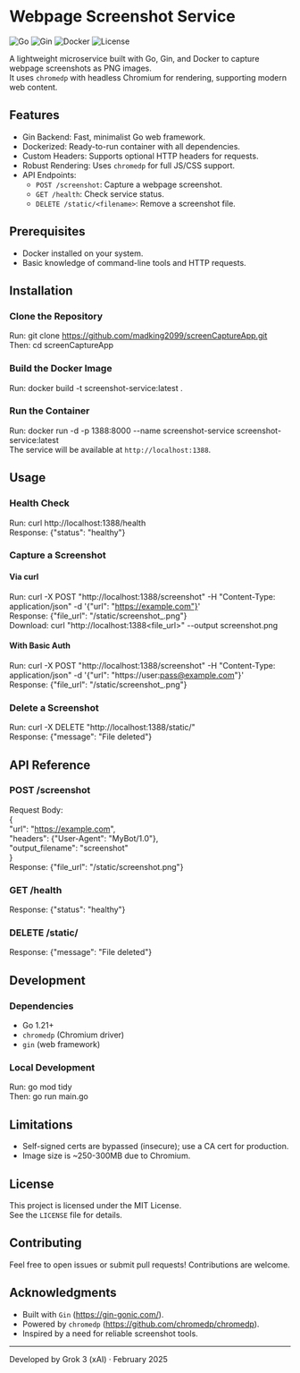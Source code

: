 # Webpage Screenshot Service

![Go](https://img.shields.io/badge/Go-1.21+-blue.svg)
![Gin](https://img.shields.io/badge/Gin-1.9.1-green.svg)
![Docker](https://img.shields.io/badge/Docker-Ready-blue.svg)
![License](https://img.shields.io/badge/License-MIT-yellow.svg)

A lightweight microservice built with Go, Gin, and Docker to capture webpage screenshots as PNG images.  
It uses `chromedp` with headless Chromium for rendering, supporting modern web content.

## Features
- Gin Backend: Fast, minimalist Go web framework.
- Dockerized: Ready-to-run container with all dependencies.
- Custom Headers: Supports optional HTTP headers for requests.
- Robust Rendering: Uses `chromedp` for full JS/CSS support.
- API Endpoints:
  - `POST /screenshot`: Capture a webpage screenshot.
  - `GET /health`: Check service status.
  - `DELETE /static/<filename>`: Remove a screenshot file.

## Prerequisites
- Docker installed on your system.
- Basic knowledge of command-line tools and HTTP requests.

## Installation

### Clone the Repository
Run: git clone https://github.com/madking2099/screenCaptureApp.git  
Then: cd screenCaptureApp

### Build the Docker Image
Run: docker build -t screenshot-service:latest .

### Run the Container
Run: docker run -d -p 1388:8000 --name screenshot-service screenshot-service:latest  
The service will be available at `http://localhost:1388`.

## Usage

### Health Check
Run: curl http://localhost:1388/health  
Response: {"status": "healthy"}

### Capture a Screenshot

#### Via curl
Run: curl -X POST "http://localhost:1388/screenshot" -H "Content-Type: application/json" -d '{"url": "https://example.com"}'  
Response: {"file_url": "/static/screenshot_<id>.png"}  
Download: curl "http://localhost:1388<file_url>" --output screenshot.png

#### With Basic Auth
Run: curl -X POST "http://localhost:1388/screenshot" -H "Content-Type: application/json" -d '{"url": "https://user:pass@example.com"}'  
Response: {"file_url": "/static/screenshot_<id>.png"}

### Delete a Screenshot
Run: curl -X DELETE "http://localhost:1388/static/<filename>"  
Response: {"message": "File <filename> deleted"}

## API Reference

### POST /screenshot
Request Body:  
{  
  "url": "https://example.com",  
  "headers": {"User-Agent": "MyBot/1.0"},  
  "output_filename": "screenshot"  
}  
Response: {"file_url": "/static/screenshot.png"}

### GET /health
Response: {"status": "healthy"}

### DELETE /static/<filename>
Response: {"message": "File <filename> deleted"}

## Development

### Dependencies
- Go 1.21+
- `chromedp` (Chromium driver)
- `gin` (web framework)

### Local Development
Run: go mod tidy  
Then: go run main.go

## Limitations
- Self-signed certs are bypassed (insecure); use a CA cert for production.
- Image size is ~250-300MB due to Chromium.

## License
This project is licensed under the MIT License.  
See the `LICENSE` file for details.

## Contributing
Feel free to open issues or submit pull requests! Contributions are welcome.

## Acknowledgments
- Built with `Gin` (https://gin-gonic.com/).
- Powered by `chromedp` (https://github.com/chromedp/chromedp).
- Inspired by a need for reliable screenshot tools.

---
Developed by Grok 3 (xAI) · February 2025